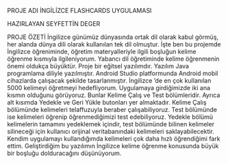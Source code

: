 PROJE ADI
İNGİLİZCE FLASHCARDS UYGULAMASI

HAZIRLAYAN
SEYFETTİN DEGER

PROJE ÖZETİ
İngilizce günümüz dünyasında ortak dil olarak kabul görmüş, her alanda dünya dili olarak kullanılan tek dil olmuştur. 
İşte ben bu projemde İngilizce öğreniminde, öğretim materyalleriyle ilgili boşluğun kelime öğrenme kısmıyla ilgileniyorum. Yabancı dil öğretiminde kelime öğrenmenin önemi oldukça büyüktür. Proje bir eğitsel yazılımdır. Yazılım Java programlama diliyle yazılmıştır. Android Studio platformunda Android mobil cihazlarda çalışacak şekilde tasarlanmıştır. İngilizce ’de en çok kullanılan 5000 kelimeyi öğretmeyi hedefliyorum. Uygulamaya girdiğimizde iki ana kısmın olduğunu görüyoruz. Bunlar Kelime Çalış ve Test bölümleridir. Ayrıca alt kısımda Yedekle ve Geri Yükle butonları yer almaktadır. Kelime Çalış bölümünde kelimeleri telaffuzuyla beraber çalışabiliyoruz. Test bölümünde ise kelimeleri öğrenip öğrenmediğimizi test edebiliyoruz. Yedekle bölümü kelimelerin tamamını yedeklemek içindir, test bölümünde bilinen kelimeler silineceği için kullanıcı orijinal veritabanındaki kelimeleri saklayabilecektir.
Kendim uygulamayı kullandığımda kelimeleri çok daha hızlı öğrendiğimi fark ettim. Geliştirdiğim bu yazılımın İngilizce kelime öğrenme konusunda büyük bir boşluğu dolduracağını düşünüyorum.
